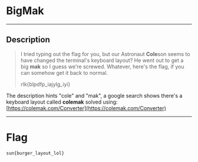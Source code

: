 
# BigMak
---
## Description

>I tried typing out the flag for you, but our Astronaut **Cole**son seems to have changed the terminal's keyboard layout? He went out to get a big **mak** so I guess we're screwed. Whatever, here's the flag, if you can somehow get it back to normal.
>
>rlk{blpdfp_iajylg_iyi}

The description hints "cole" and "mak", a google search shows there's a keyboard layout called **colemak**
solved using: [https://colemak.com/Converter](https://colemak.com/Converter)

---
# Flag
`sun{burger_layout_lol}`